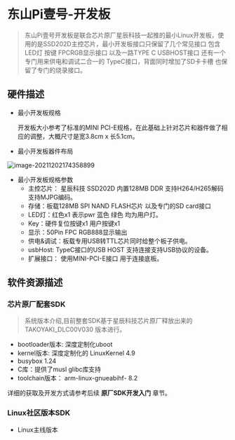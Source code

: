 # 东山Pi壹号-开发板

> 东山Pi壹号开发板是联合芯片原厂星辰科技一起推的最小Linux开发板，使用的是SSD202D主控芯片，最小开发板接口只保留了几个常见接口 包含LED灯 按键 FPCRGB显示接口 以及一路TYPE C USBHOST接口 还有一个专门用来供电和调试二合一的 TypeC接口，背面同时增加了SD卡卡槽 也保留了专门的烧录接口。

## 硬件描述

* 最小开发板规格

    开发板大小参考了标准的MINI PCI-E规格，在此基础上针对芯片和器件做了相应的调整，大概尺寸是宽3.8cm x 长5.1cm。

* 最小开发板器件布局

![image-20211202174358899](http://photos.100ask.net/dongshanpi/one/BoardIntroduction-01.png)

* 最小开发板规格参数
  * 主控芯片： 星辰科技 SSD202D 内置128MB DDR 支持H264/H265解码 支持MJPG编码。
  * 存储：板载128MB SPI NAND FLASH芯片 以及专门的SD card接口
  * LED灯：红色x1 表示pwr  蓝色 绿色 均为用户灯。
  * Key：硬件复位按键x1  用户按键x1
  * 显示：50Pin FPC RGB888显示输出
  * 供电&调试：板载专用USB转TTL芯片同时给整个板子供电。
  * usbHost:  TypeC接口的USB HOST 支持连接支持USB协议的设备。
  * 扩展接口： 使用MINI-PCI-E接口 用于连接底板。

## 软件资源描述

### 芯片原厂配套SDK
> 系统版本介绍,目前整套SDK基于星辰科技芯片原厂释放出来的 TAKOYAKI_DLC00V030 版本进行。

 * bootloader版本: 深度定制化uboot
 * kernel版本: 深度定制化的 LinuxKernel 4.9
 * busybox 1.24
 * C库：提供了musl glibc库支持
 * toolchain版本： arm-linux-gnueabihf- 8.2

详细的获取及开发方式请参考后续 **原厂SDK开发入门** 章节。

### Linux社区版本SDK

* Linux主线版本



